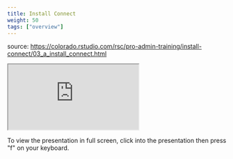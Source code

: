 ```yaml
---
title: Install Connect
weight: 50
tags: ["overview"]
---
```


source: https://colorado.rstudio.com/rsc/pro-admin-training/install-connect/03_a_install_connect.html

<div class="resp-container">
  <iframe 
    src="https://colorado.rstudio.com/rsc/pro-admin-training/install-connect/03_a_install_connect.html" 
        class="resp-iframe" 
        gesture="media"  allow="encrypted-media" allowfullscreen>
  </iframe>
</div>


To view the presentation in full screen, click into the presentation then press "f" on your keyboard.

